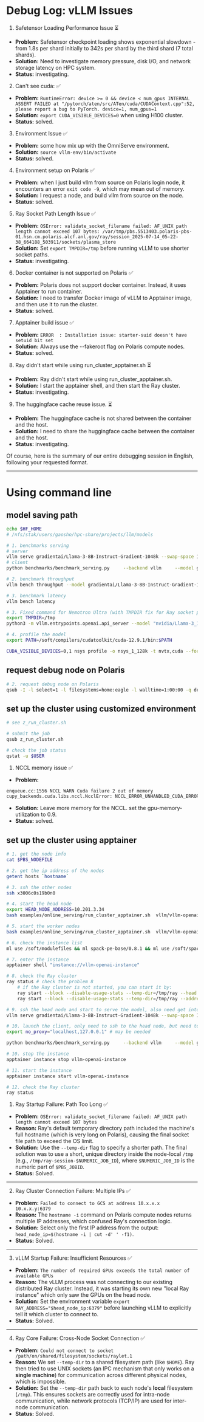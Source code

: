 # Debug Log: vLLM Issues

1. Safetensor Loading Performance Issue ⏳
- **Problem:** Safetensor checkpoint loading shows exponential slowdown - from 1.8s per shard initially to 342s per shard by the third shard (7 total shards).
- **Solution:** Need to investigate memory pressure, disk I/O, and network storage latency on HPC system.
- **Status:** investigating.

2. Can't see cuda: ✅
- **Problem:** ```RuntimeError: device >= 0 && device < num_gpus INTERNAL ASSERT FAILED at "/pytorch/aten/src/ATen/cuda/CUDAContext.cpp":52, please report a bug to PyTorch. device=1, num_gpus=1```
- **Solution:** `export CUDA_VISIBLE_DEVICES=0` when using H100 cluster.
- **Status:** solved.

3. Environment Issue ✅
- **Problem:** some how mix up with the OmniServe environment.
- **Solution:** `source vllm-env/bin/activate`
- **Status:** solved.

4. Environment setup on Polaris ✅
- **Problem:** when I just build vllm from source on Polaris login node, it encounters an error `exit code -9`, which may mean out of memory.
- **Solution:** I request a node, and build vllm from source on the node.
- **Status:** solved.

5. Ray Socket Path Length Issue ✅
- **Problem:** ```OSError: validate_socket_filename failed: AF_UNIX path length cannot exceed 107 bytes: /var/tmp/pbs.5513403.polaris-pbs-01.hsn.cm.polaris.alcf.anl.gov/ray/session_2025-07-14_05-22-38_664188_503911/sockets/plasma_store```
- **Solution:** Set `export TMPDIR=/tmp` before running vLLM to use shorter socket paths.
- **Status:** investigating.

6. Docker container is not supported on Polaris ✅
- **Problem:** Polaris does not support docker container. Instead, it uses Apptainer to run container.
- **Solution:** I need to transfer Docker image of vLLM to Apptainer image, and then use it to run the cluster.
- **Status:** solved.

7. Apptainer build issue ✅
- **Problem:** ```ERROR  : Installation issue: starter-suid doesn't have setuid bit set```
- **Solution:** Always use the --fakeroot flag on Polaris compute nodes.
- **Status:** solved.

8. Ray didn't start while using run_cluster_apptainer.sh ⏳
- **Problem:** Ray didn't start while using run_cluster_apptainer.sh.
- **Solution:** I start the apptainer shell, and then start the Ray cluster.
- **Status:** investigating.

9. The huggingface cache reuse issue. ⏳
- **Problem:** The huggingface cache is not shared between the container and the host.
- **Solution:** I need to share the huggingface cache between the container and the host.
- **Status:** investigating.


Of course, here is the summary of our entire debugging session in English, following your requested format.

***




# Using command line
## model saving path
```bash
echo $HF_HOME
# /nfs/stak/users/gaosho/hpc-share/projects/llm/models
```

```bash
# 1. benchmarks serving
# server
vllm serve gradientai/Llama-3-8B-Instruct-Gradient-1048k --swap-space 16 --disable-log-requests --data_parallel_size 1 --max_model_len 65000
# client
python benchmarks/benchmark_serving.py     --backend vllm     --model gradientai/Llama-3-8B-Instruct-Gradient-1048k     --dataset-name random     --dataset-path None     --random_input_len 32000 --random_output_len 128    --request-rate 10     --num-prompts 20

# 2. benchmark throughput
vllm bench throughput --model gradientai/Llama-3-8B-Instruct-Gradient-1048k --dataset-name random --max-model-len 920000 --tensor-parallel-size 4 --pipeline-parallel-size 1 --num-prompts 20 --input-len 32000 --output-len 128 --trust-remote-code --enforce-eager --max-num-seqs 10 --max-num-batched-tokens 256

# 3. benchmark latency
vllm bench latency 

# 3. Fixed command for Nemotron Ultra (with TMPDIR fix for Ray socket path issue)
export TMPDIR=/tmp
python3 -m vllm.entrypoints.openai.api_server --model "nvidia/Llama-3_1-Nemotron-Ultra-253B-v1" --trust-remote-code --seed=1 --host="0.0.0.0" --port=5000 --served-model-name "nvidia/Llama-3_1-Nemotron-Ultra-253B-v1" --tensor-parallel-size=8 --max-model-len=32768 --gpu-memory-utilization 0.95 --enforce-eager

# 4. profile the model
export PATH=/soft/compilers/cudatoolkit/cuda-12.9.1/bin:$PATH

CUDA_VISIBLE_DEVICES=0,1 nsys profile -o nsys_1_128k -t nvtx,cuda --force-overwrite true --trace-fork-before-exec=true --cuda-graph-trace=node vllm bench throughput --model gradientai/Llama-3-8B-Instruct-Gradient-1048k --dataset-name random --max-model-len 130000 --tensor-parallel-size 2 --pipeline-parallel-size 1 --num-prompts 1 --input-len 128000 --output-len 128 --trust-remote-code --enforce_eager
```

## request debug node on Polaris
```bash
# 2. request debug node on Polaris
qsub -I -l select=1 -l filesystems=home:eagle -l walltime=1:00:00 -q debug -A Picom_AI_Accelerator
```

## set up the cluster using customized environment
```bash
# see z_run_cluster.sh

# submit the job
qsub z_run_cluster.sh

# check the job status
qstat -u $USER
```

1. NCCL memory issue ✅
- **Problem:** 
```bash
enqueue.cc:1556 NCCL WARN Cuda failure 2 out of memory
cupy_backends.cuda.libs.nccl.NcclError: NCCL_ERROR_UNHANDLED_CUDA_ERROR: unhandled cuda error
```
- **Solution:** Leave more memory for the NCCL. set the gpu-memory-utilization to 0.9.
- **Status:** solved.


## set up the cluster using apptainer
```bash
# 1. get the node info
cat $PBS_NODEFILE

# 2. get the ip address of the nodes
getent hosts `hostname`

# 3. ssh the other nodes
ssh x3006c0s19b0n0

# 4. start the head node
export HEAD_NODE_ADDRESS=10.201.3.34
bash examples/online_serving/run_cluster_apptainer.sh  vllm/vllm-openai 10.201.2.14  --head /home/shouwei/projects/hf_models --env VLLM_HOST_IP=10.201.2.14 

# 5. start the worker nodes
bash examples/online_serving/run_cluster_apptainer.sh  vllm/vllm-openai 10.201.3.34 --worker /home/shouwei/projects/hf_models --env VLLM_HOST_IP=10.201.3.33

# 6. check the instance list
ml use /soft/modulefiles && ml spack-pe-base/0.8.1 && ml use /soft/spack/testing/0.8.1/modulefiles && ml apptainer/main && apptainer instance list

# 7. enter the instance
apptainer shell "instance://vllm-openai-instance"

# 8. check the Ray cluster
ray status # check the problem 8
    # if the Ray cluster is not started, you can start it by:
    ray start --block --disable-usage-stats --temp-dir=/tmp/ray --head --port=6379 --node-ip-address=${HEAD_NODE_ADDRESS}
    ray start --block --disable-usage-stats --temp-dir=/tmp/ray --address=${HEAD_NODE_ADDRESS}:6379

# 9. ssh the head node and start to serve the model, also need get into the apptainer instance
vllm serve gradientai/Llama-3-8B-Instruct-Gradient-1048k --swap-space 16 --disable-log-requests --tensor_parallel_size 4 --max_model_len 65000 --pipeline-parallel-size 2

# 10. launch the client, only need to ssh to the head node, but need to bypass the proxy for the local addresses.
export no_proxy="localhost,127.0.0.1" # may be needed

python benchmarks/benchmark_serving.py     --backend vllm     --model gradientai/Llama-3-8B-Instruct-Gradient-1048k     --dataset-name random     --dataset-path None     --random_input_len 32000 --random_output_len 128    --request-rate 1     --num-prompts 20

# 10. stop the instance
apptainer instance stop vllm-openai-instance

# 11. start the instance
apptainer instance start vllm-openai-instance

# 12. check the Ray cluster
ray status
```

1. Ray Startup Failure: Path Too Long ✅
- **Problem:** `OSError: validate_socket_filename failed: AF_UNIX path length cannot exceed 107 bytes`
- **Reason:** Ray's default temporary directory path included the machine's full hostname (which is very long on Polaris), causing the final socket file path to exceed the OS limit.
- **Solution:** Use the `--temp-dir` flag to specify a shorter path. The final solution was to use a short, unique directory inside the node-local `/tmp` (e.g., `/tmp/ray-session-$NUMERIC_JOB_ID`), where `$NUMERIC_JOB_ID` is the numeric part of `$PBS_JOBID`.
- **Status:** Solved.

---

2. Ray Cluster Connection Failure: Multiple IPs ✅
- **Problem:** `Failed to connect to GCS at address 10.x.x.x 10.x.x.y:6379`
- **Reason:** The `hostname -i` command on Polaris compute nodes returns multiple IP addresses, which confused Ray's connection logic.
- **Solution:** Select only the first IP address from the output: `head_node_ip=$(hostname -i | cut -d' ' -f1)`.
- **Status:** Solved.

---

3. vLLM Startup Failure: Insufficient Resources ✅
- **Problem:** `The number of required GPUs exceeds the total number of available GPUs`
- **Reason:** The vLLM process was not connecting to our existing distributed Ray cluster. Instead, it was starting its own new "local Ray instance" which only saw the GPUs on the head node.
- **Solution:** Set the environment variable `export RAY_ADDRESS="$head_node_ip:6379"` before launching vLLM to explicitly tell it which cluster to connect to.
- **Status:** Solved.

---

4. Ray Core Failure: Cross-Node Socket Connection ✅
- **Problem:** `Could not connect to socket /path/on/shared/filesystem/sockets/raylet.1`
- **Reason:** We set `--temp-dir` to a shared filesystem path (like `$HOME`). Ray then tried to use UNIX sockets (an IPC mechanism that only works on a **single machine**) for communication across different physical nodes, which is impossible.
- **Solution:** Set the `--temp-dir` path back to each node's **local** filesystem (`/tmp`). This ensures sockets are correctly used for intra-node communication, while network protocols (TCP/IP) are used for inter-node communication.
- **Status:** Solved.
